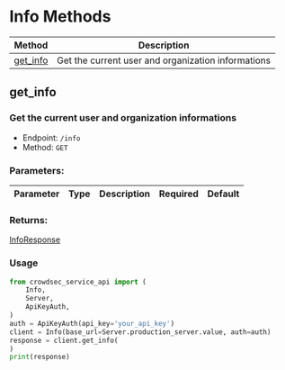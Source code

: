 

# Info Methods
| Method | Description |
| ------ | ----------- |
| [get_info](#get_info) | Get the current user and organization informations |

## **get_info**
### Get the current user and organization informations 
- Endpoint: `/info`
- Method: `GET`

### Parameters:
| Parameter | Type | Description | Required | Default |
| --------- | ---- | ----------- | -------- | ------- |
### Returns:
[InfoResponse](./Models.md#inforesponse)
### Usage

```python
from crowdsec_service_api import (
    Info,
    Server,
    ApiKeyAuth,
)
auth = ApiKeyAuth(api_key='your_api_key')
client = Info(base_url=Server.production_server.value, auth=auth)
response = client.get_info(
)
print(response)
```

